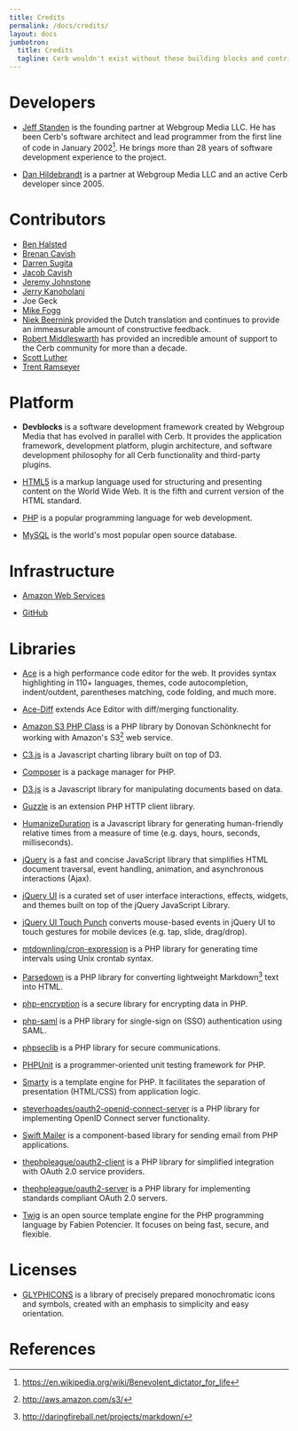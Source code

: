 ```yaml
---
title: Credits
permalink: /docs/credits/
layout: docs
jumbotron:
  title: Credits
  tagline: Cerb wouldn't exist without these building blocks and contributions
---
```


# Developers

- [Jeff Standen](http://www.linkedin.com/in/jeffstanden) is the founding partner at Webgroup Media LLC. He has been Cerb's software architect and lead programmer from the first line of code in January 2002[^bdfl]. He brings more than 28 years of software development experience to the project.

- [Dan Hildebrandt](http://www.linkedin.com/in/danielhildebrandt) is a partner at Webgroup Media LLC and an active Cerb developer since 2005.

# Contributors

- [Ben Halsted](http://www.linkedin.com/in/bhalsted)
- [Brenan Cavish](http://www.linkedin.com/pub/brenan-cavish/21/a89/57b)
- [Darren Sugita](http://www.linkedin.com/pub/darren-sugita/24/234/978)
- [Jacob Cavish](https://www.linkedin.com/in/jacob-cavish-coding/)
- [Jeremy Johnstone](http://www.linkedin.com/in/jsjohnst)
- [Jerry Kanoholani](http://www.linkedin.com/pub/jerry-kanoholani/19/74/977)
- Joe Geck
- [Mike Fogg](http://www.linkedin.com/in/mikefogg)
- [Niek Beernink](http://nl.linkedin.com/in/nbeernink) provided the Dutch translation and continues to provide an immeasurable amount of constructive feedback.
- [Robert Middleswarth](http://www.linkedin.com/in/robertmiddleswarth) has provided an incredible amount of support to the Cerb community for more than a decade.
- [Scott Luther](http://www.linkedin.com/pub/scott-luther/7/3b3/98)
- [Trent Ramseyer](http://www.linkedin.com/in/trentramseyer)

# Platform

- **Devblocks** is a software development framework created by Webgroup Media that has evolved in parallel with Cerb. It provides the application framework, development platform, plugin architecture, and software development philosophy for all Cerb functionality and third-party plugins.

- [HTML5](https://en.wikipedia.org/wiki/HTML5) is a markup language used for structuring and presenting content on the World Wide Web. It is the fifth and current version of the HTML standard.

- [PHP](http://www.php.net/) is a popular programming language for web development.

- [MySQL](http://www.mysql.com/) is the world's most popular open source database.

# Infrastructure

- [Amazon Web Services](https://aws.amazon.com/)

- [GitHub](https://github.com/)

# Libraries

- [Ace](https://ace.c9.io) is a high performance code editor for the web. It provides syntax highlighting in 110+ languages, themes, code autocompletion, indent/outdent, parentheses matching, code folding, and much more.

- [Ace-Diff](https://ace-diff.github.io/ace-diff/) extends Ace Editor with diff/merging functionality.

- [Amazon S3 PHP Class](http://undesigned.org.za/2007/10/22/amazon-s3-php-class) is a PHP library by Donovan Schönknecht for working with Amazon's S3[^s3] web service.

- [C3.js](https://c3js.org) is a Javascript charting library built on top of D3.

- [Composer](https://getcomposer.org/) is a package manager for PHP.

- [D3.js](https://d3js.org) is a Javascript library for manipulating documents based on data.

- [Guzzle](https://github.com/guzzle/guzzle/) is an extension PHP HTTP client library.

- [HumanizeDuration](https://github.com/EvanHahn/HumanizeDuration.js) is a Javascript library for generating human-friendly relative times from a measure of time (e.g. days, hours, seconds, milliseconds).

- [jQuery](http://jquery.com/) is a fast and concise JavaScript library that simplifies HTML document traversal, event handling, animation, and asynchronous interactions (Ajax).

- [jQuery UI](http://jqueryui.com/) is a curated set of user interface interactions, effects, widgets, and themes built on top of the jQuery JavaScript Library.

- [jQuery UI Touch Punch](http://touchpunch.furf.com) converts mouse-based events in jQuery UI to touch gestures for mobile devices (e.g. tap, slide, drag/drop).

- [mtdownling/cron-expression](https://github.com/mtdowling/cron-expression) is a PHP library for generating time intervals using Unix crontab syntax.

- [Parsedown](http://michelf.com/projects/php-markdown/) is a PHP library for converting lightweight Markdown[^markdown] text into HTML.

- [php-encryption](https://github.com/defuse/php-encryption) is a secure library for encrypting data in PHP.

- [php-saml](https://github.com/onelogin/php-saml) is a PHP library for single-sign on (SSO) authentication using SAML.

- [phpseclib](https://github.com/phpseclib/phpseclib) is a PHP library for secure communications.

- [PHPUnit](https://phpunit.de/) is a programmer-oriented unit testing framework for PHP.

- [Smarty](http://www.smarty.net/) is a template engine for PHP. It facilitates the separation of presentation (HTML/CSS) from application logic.

- [steverhoades/oauth2-openid-connect-server](https://github.com/steverhoades/oauth2-openid-connect-server/) is a PHP library for implementing OpenID Connect server functionality.

- [Swift Mailer](http://swiftmailer.org/) is a component-based library for sending email from PHP applications.

- [thephpleague/oauth2-client](https://github.com/thephpleague/oauth2-client/) is a PHP library for simplified integration with OAuth 2.0 service providers.

- [thephpleague/oauth2-server](https://oauth2.thephpleague.com/) is a PHP library for implementing standards compliant OAuth 2.0 servers.

- [Twig](http://www.twig-project.org/) is an open source template engine for the PHP programming language by Fabien Potencier. It focuses on being fast, secure, and flexible.

# Licenses

- [GLYPHICONS](http://glyphicons.com) is a library of precisely prepared monochromatic icons and symbols, created with an emphasis to simplicity and easy orientation.

# References

[^bdfl]: <https://en.wikipedia.org/wiki/Benevolent_dictator_for_life>
[^s3]: <http://aws.amazon.com/s3/>
[^markdown]: <http://daringfireball.net/projects/markdown/>